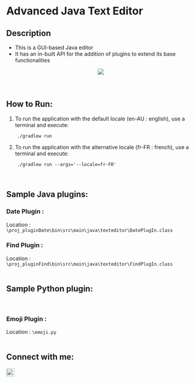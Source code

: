 # Advanced Java Text Editor

## Description
- This is a GUI-based Java editor
- It has an in-built API for the addition of plugins to extend its base functionalities

<div align="center">
    <img src="https://i.imgur.com/RFJayeN.png">
    <span style="display:table-cell;height:20px;"></span>
</div>

<br/>

## How to Run:

1. To run the application with the default locale (en-AU : english), use a terminal and execute:

````
	./gradlew run
````

2. To run the application with the alternative locale (fr-FR : french), use a terminal and execute:

````
	./gradlew run --args='--locale=fr-FR'
````

<br/>

## Sample Java plugins:

### Date Plugin : 
Location : `\proj_pluginDate\bin\src\main\java\texteditor\DatePlugIn.class`


### Find Plugin : 
Location : `\proj_pluginFind\bin\src\main\java\texteditor\FindPlugIn.class`
<br/><br/>

## Sample Python plugin:
<br/>

### Emoji Plugin : 
Location : `\emoji.py`
<br/><br/>

## Connect with me:
[<img align="left" alt="LinkedIn.com" width="22px" src="https://i.imgur.com/FDQIUtd.jpg" style="padding-right:10px;"/>][website]

<br/>

[website]: https://www.linkedin.com/in/amaan-seetal/